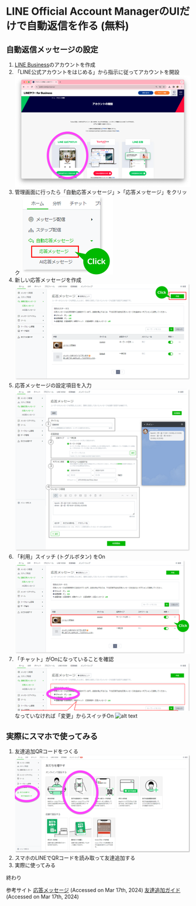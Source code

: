 # LINE Official Account ManagerのUIだけで自動返信を作る (無料)
## 自動返信メッセージの設定
1. [LINE Business](https://www.lycbiz.com/jp/signup/)のアカウントを作成
2. 「LINE公式アカウントをはじめる」から指示に従ってアカウントを開設
![alt text](create_account.png)
3. 管理画面に行ったら「自動応答メッセージ」>「応答メッセージ」をクリック
![alt text](auto-res-mes01.png)
4. 新しい応答メッセージを作成
![alt text](auto-res-mes02.png)
5.  応答メッセージの設定項目を入力
![alt text](auto-res-mes03.png)
6. 「利用」スイッチ (トグルボタン) をOn
![alt text](auto-res-mes04.png)
7. 「チャット」がOnになっていることを確認
![alt text](auto-res-mes05.png)
なっていなければ「変更」からスイッチOn
![alt text](auto-res-mes06.png)

## 実際にスマホで使ってみる
1. 友達追加QRコードをつくる
![alt text](gainfriends01.png)
2. スマホのLINEでQRコードを読み取って友達追加する
3. 実際に使ってみる

終わり

参考サイト
[応答メッセージ](https://www.lycbiz.com/jp/manual/OfficialAccountManager/Auto-response-messages/) (Accessed on Mar 17th, 2024)
[友達追加ガイド](https://www.lycbiz.com/jp/manual/OfficialAccountManager/gain-friends/) (Accessed on Mar 17th, 2024)

